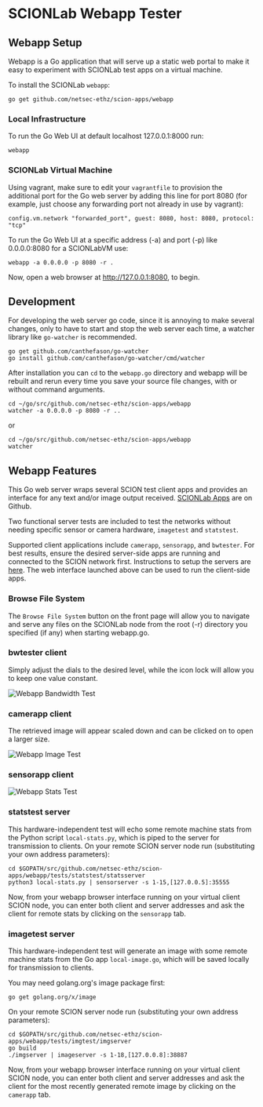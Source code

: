 # SCIONLab Webapp Tester

## Webapp Setup

Webapp is a Go application that will serve up a static web portal to make it easy to
experiment with SCIONLab test apps on a virtual machine.

To install the SCIONLab `webapp`:

```shell
go get github.com/netsec-ethz/scion-apps/webapp
```

### Local Infrastructure

To run the Go Web UI at default localhost 127.0.0.1:8000 run:

```shell
webapp
```

### SCIONLab Virtual Machine

Using vagrant, make sure to edit your `vagrantfile` to provision the additional port
for the Go web server by adding this line for port 8080 (for example, just choose any forwarding
port not already in use by vagrant):

```
config.vm.network "forwarded_port", guest: 8080, host: 8080, protocol: "tcp"
```

To run the Go Web UI at a specific address (-a) and port (-p) like 0.0.0.0:8080 for a SCIONLabVM use:

```shell
webapp -a 0.0.0.0 -p 8080 -r .
```

Now, open a web browser at http://127.0.0.1:8080, to begin.

## Development

For developing the web server go code, since it is annoying to make several changes,
only to have to start and stop the web server each time, a watcher library
like `go-watcher` is recommended.

```shell
go get github.com/canthefason/go-watcher
go install github.com/canthefason/go-watcher/cmd/watcher
```

After installation you can `cd` to the `webapp.go` directory and webapp will be rebuilt
and rerun every time you save your source file changes, with or without command arguments.

```shell
cd ~/go/src/github.com/netsec-ethz/scion-apps/webapp
watcher -a 0.0.0.0 -p 8080 -r ..
```
or
```shell
cd ~/go/src/github.com/netsec-ethz/scion-apps/webapp
watcher
```

## Webapp Features

This Go web server wraps several SCION test client apps and provides an interface
for any text and/or image output received.
[SCIONLab Apps](http://github.com/netsec-ethz/scion-apps) are on Github.

Two functional server tests are included to test the networks without needing
specific sensor or camera hardware, `imagetest` and `statstest`.

Supported client applications include `camerapp`, `sensorapp`, and `bwtester`.
For best results, ensure the desired server-side apps are running and connected to
the SCION network first. Instructions to setup the servers are
[here](https://github.com/perrig/SCIONLab/blob/master/README.md).
The web interface launched above can be used to run the client-side apps.

### Browse File System

The `Browse File System` button on the front page will allow you to navigate and serve any
files on the SCIONLab node from the root (-r) directory you specified (if any) when
starting webapp.go.

### bwtester client

Simply adjust the dials to the desired level, while the icon lock will allow you
to keep one value constant.

![Webapp Bandwidth Test](../images/webapp_bwtester.png?raw=true "Webapp Bandwidth Test")


### camerapp client

The retrieved image will appear scaled down and can be clicked on to open a larger size.

![Webapp Image Test](../images/webapp_camerapp.png?raw=true "Webapp Image Test")


### sensorapp client

![Webapp Stats Test](../images/webapp_sensorapp.png?raw=true "Webapp Stats Test")


### statstest server

This hardware-independent test will echo some remote machine stats from the Python script
`local-stats.py`, which is piped to the server for transmission to clients.
On your remote SCION server node run (substituting your own address parameters):

```shell
cd $GOPATH/src/github.com/netsec-ethz/scion-apps/webapp/tests/statstest/statsserver
python3 local-stats.py | sensorserver -s 1-15,[127.0.0.5]:35555
```

Now, from your webapp browser interface running on your virtual client SCION node,
you can enter both client and server addresses and ask the client for remote stats
by clicking on the `sensorapp` tab.

### imagetest server

This hardware-independent test will generate an image with some remote machine stats from
the Go app `local-image.go`, which will be saved locally for transmission to clients.

You may need golang.org's image package first:

```shell
go get golang.org/x/image
```

On your remote SCION server node run (substituting your own address parameters):

```shell
cd $GOPATH/src/github.com/netsec-ethz/scion-apps/webapp/tests/imgtest/imgserver
go build
./imgserver | imageserver -s 1-18,[127.0.0.8]:38887
```

Now, from your webapp browser interface running on your virtual client SCION node,
you can enter both client and server addresses and ask the client for the most
recently generated remote image by clicking on the `camerapp` tab.

